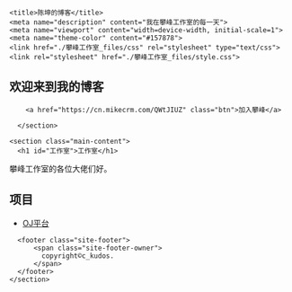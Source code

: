 <!DOCTYPE html>
<!-- saved from url=(0029)https://nicklaus24.github.io/blog/ -->
<html lang="zh-CN"><head><meta http-equiv="Content-Type" content="text/html; charset=UTF-8">
    
    <title>陈坤的博客</title>
    <meta name="description" content="我在攀峰工作室的每一天">
    <meta name="viewport" content="width=device-width, initial-scale=1">
    <meta name="theme-color" content="#157878">
    <link href="./攀峰工作室_files/css" rel="stylesheet" type="text/css">
    <link rel="stylesheet" href="./攀峰工作室_files/style.css">
  </head>
  <body>
    <section class="page-header">
      <h1 class="project-name">欢迎来到我的博客</h1>
      
        <a href="https://cn.mikecrm.com/QWtJIUZ" class="btn">加入攀峰</a>
      
      </section>

    <section class="main-content">
      <h1 id="工作室">工作室</h1>

<p>攀峰工作室的各位大佬们好。</p>

<h1 id="项目">项目</h1>

<ul>
  <li><a href="acm.hdu.edu.cn">OJ平台</a><!--HDOJ--></li>
</ul>


      
      <footer class="site-footer">
          <span class="site-footer-owner">
            copyright©c_kudos.
          </span>
      </footer>
    </section>
  

</body></html>
